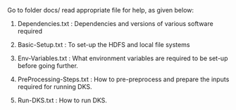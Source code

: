Go to folder docs/ read appropriate file for help, as given below:

1. Dependencies.txt : Dependencies and versions of various software required

2. Basic-Setup.txt : To set-up the HDFS and local file systems

3. Env-Variables.txt : What environment variables are required to be set-up before going further.

4. PreProcessing-Steps.txt : How to pre-preprocess and prepare the inputs required for running DKS.

5. Run-DKS.txt : How to run DKS.


